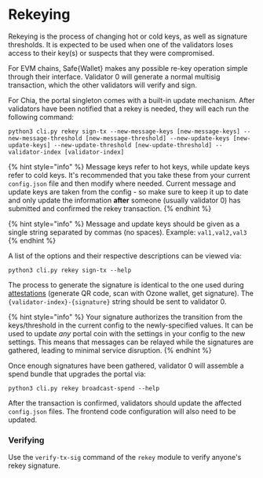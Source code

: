 # Rekeying

Rekeying is the process of changing hot or cold keys, as well as signature thresholds. It is expected to be used when one of the validators loses access to their key(s) or suspects that they were compromised.

For EVM chains, Safe{Wallet} makes any possible re-key operation simple through their interface. Validator 0 will generate a normal multisig transaction, which the other validators will verify and sign.

For Chia, the portal singleton comes with a built-in update mechanism. After validators have been notified that a rekey is needed, they will each run the following command:

```
python3 cli.py rekey sign-tx --new-message-keys [new-message-keys] --new-message-threshold [new-message-threshold] --new-update-keys [new-update-keys] --new-update-threshold [new-update-threshold] --validator-index [validator-index]
```

{% hint style="info" %}
Message keys refer to hot keys, while update keys refer to cold keys. It's recommended that you take these from your current `config.json` file and then modify where needed. Current message and update keys are taken from the config - so make sure to keep it up to date and only update the information **after** someone (usually validator 0) has submitted and confirmed the rekey transaction.
{% endhint %}

{% hint style="info" %}
Message and update keys should be given as a single string separated by commas (no spaces). Example: `val1,val2,val3`
{% endhint %}

A list of the options and their respective descriptions can be viewed via:

```
python3 cli.py rekey sign-tx --help
```

The process to generate the signature is identical to the one used during [attestations](attestations.md) (generate QR code, scan with Ozone wallet, get signature). The `{validator-index}-{signature}` string should be sent to validator 0.

{% hint style="info" %}
Your signature authorizes the transition from the keys/threshold in the current config to the newly-specified values. It can be used to update _any_ portal coin with the settings in your config to the new settings. This means that messages can be relayed while the signatures are gathered, leading to minimal service disruption.
{% endhint %}

Once enough signatures have been gathered, validator 0 will assemble a spend bundle that upgrades the portal via:

```
python3 cli.py rekey broadcast-spend --help
```

After the transaction is confirmed, validators should update the affected `config.json` files. The frontend code configuration will also need to be updated.

### Verifying

Use the `verify-tx-sig` command of the `rekey` module to verify anyone's rekey signature.&#x20;
